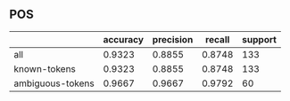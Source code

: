 
## POS

|                  | accuracy | precision | recall | support |
|------------------|----------|-----------|--------|---------|
| all              | 0.9323   | 0.8855    | 0.8748 | 133     |
| known-tokens     | 0.9323   | 0.8855    | 0.8748 | 133     |
| ambiguous-tokens | 0.9667   | 0.9667    | 0.9792 | 60      |


